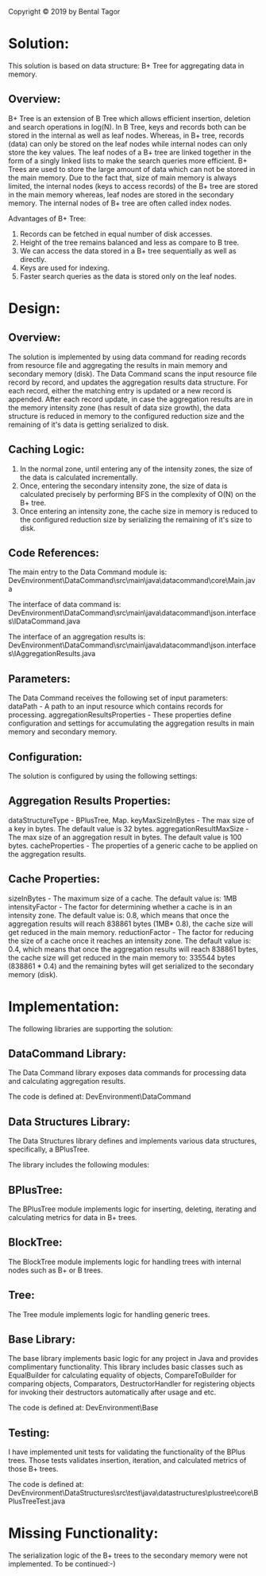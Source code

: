 Copyright © 2019 by Bental Tagor

Solution:
=========

This solution is based on data structure: B+ Tree for aggregating data in memory.

Overview:
---------
B+ Tree is an extension of B Tree which allows efficient insertion, deletion and search operations in log(N). 
In B Tree, keys and records both can be stored in the internal as well as leaf nodes. Whereas, in B+ tree, 
records (data) can only be stored on the leaf nodes while internal nodes can only store the key values. 
The leaf nodes of a B+ tree are linked together in the form of a singly linked lists to make the search queries 
more efficient. 
B+ Trees are used to store the large amount of data which can not be stored in the main memory. 
Due to the fact that, size of main memory is always limited, the internal nodes (keys to access records) 
of the B+ tree are stored in the main memory whereas, leaf nodes are stored in the secondary memory.
The internal nodes of B+ tree are often called index nodes.

Advantages of B+ Tree: 
1. Records can be fetched in equal number of disk accesses. 
2. Height of the tree remains balanced and less as compare to B tree. 
3. We can access the data stored in a B+ tree sequentially as well as directly. 
4. Keys are used for indexing. 
5. Faster search queries as the data is stored only on the leaf nodes.


Design:
=======

Overview:
---------
The solution is implemented by using data command for reading records from resource file and aggregating 
the results in main memory and secondary memory (disk).
The Data Command scans the input resource file record by record, and updates the aggregation results data structure.
For each record, either the matching entry is updated or a new record is appended.
After each record update, in case the aggregation results are in the memory intensity zone 
(has result of data size growth), the data structure is reduced in memory to the configured reduction size and 
the remaining of it's data is getting serialized to disk.

Caching Logic:
--------------
1. In the normal zone, until entering any of the intensity zones, the size of the data is calculated 
incrementally.
2. Once, entering the secondary intensity zone, the size of data is calculated precisely by performing 
BFS in the complexity of O(N) on the B+ tree.
3. Once entering an intensity zone, the cache size in memory is reduced to the configured reduction size 
by serializing the remaining of it's size to disk. 


Code References:
----------------
The main entry to the Data Command module is:
DevEnvironment\DataCommand\src\main\java\datacommand\core\Main.java

The interface of data command is:
DevEnvironment\DataCommand\src\main\java\datacommand\json.interfaces\IDataCommand.java

The interface of an aggregation results is: 
DevEnvironment\DataCommand\src\main\java\datacommand\json.interfaces\IAggregationResults.java

Parameters:
-----------
The Data Command receives the following set of input parameters:
dataPath - A path to an input resource which contains records for processing.
aggregationResultsProperties - These properties define configuration and settings for accumulating the 
aggregation results in main memory and secondary memory.

Configuration:
--------------
The solution is configured by using the following settings:

Aggregation Results Properties:
-------------------------------
dataStructureType - BPlusTree, Map.
keyMaxSizeInBytes - The max size of a key in bytes. The default value is 32 bytes.
aggregationResultMaxSize - The max size of an aggregation result in bytes. The default value is 100 bytes.
cacheProperties - The properties of a generic cache to be applied on the aggregation results.

Cache Properties:
-----------------
sizeInBytes - The maximum size of a cache. The default value is: 1MB
intensityFactor - The factor for determining whether a cache is in an intensity zone. The default value is: 0.8, 
which means that once the aggregation results will reach 838861 bytes (1MB* 0.8), the cache size will
 get reduced in the main memory.
reductionFactor - The factor for reducing the size of a cache once it reaches an intensity zone. 
The default value is: 0.4, which means that once the aggregation results will reach 838861 bytes, the cache size will 
get reduced in the main memory to: 335544 bytes (838861 * 0.4) and the remaining bytes will get serialized to the 
secondary memory (disk).

Implementation:
===============
The following libraries are supporting the solution:

DataCommand Library:
--------------------
The Data Command library exposes data commands for processing data and calculating aggregation results.

The code is defined at: DevEnvironment\DataCommand

Data Structures Library:
------------------------
The Data Structures library defines and implements various data structures, specifically, a BPlusTree.

The library includes the following modules:

BPlusTree:
----------
The BPlusTree module implements logic for inserting, deleting, iterating and calculating metrics for data in B+ trees.

BlockTree:
----------
The BlockTree module implements logic for handling trees with internal nodes such as B+ or B trees.

Tree:
----- 
The Tree module implements logic for handling generic trees.

Base Library:
------------- 
The base library implements basic logic for any project in Java and provides complimentary functionality.
This library includes basic classes such as EqualBuilder for calculating equality of objects, CompareToBuilder for
comparing objects, Comparators, DestructorHandler for registering objects for invoking their destructors automatically
 after usage and etc.    

The code is defined at: DevEnvironment\Base

Testing:
--------
I have implemented unit tests for validating the functionality of the BPlus trees.
Those tests validates insertion, iteration, and calculated metrics of those B+ trees.

The code is defined at: 
DevEnvironment\DataStructures\src\test\java\datastructures\plustree\core\BPlusTreeTest.java

Missing Functionality:
======================
The serialization logic of the B+ trees to the secondary memory were not implemented.
To be continued:-)
